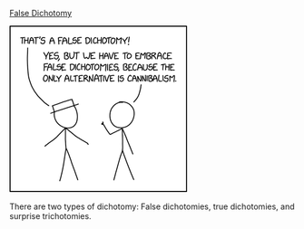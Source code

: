 [False Dichotomy](https://xkcd.com/2592)

![False Dichotomy](./random_comic.png)

There are two types of dichotomy: False dichotomies, true dichotomies, and surprise trichotomies.

